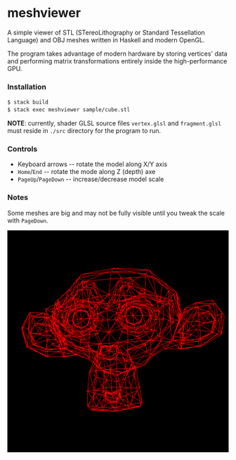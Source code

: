 # meshviewer

A simple viewer of STL (STereoLithography or Standard Tessellation Language) and
OBJ meshes written in Haskell and modern OpenGL.

The program takes advantage of modern hardware by storing vertices' data and
performing matrix transformations entirely inside the high-performance GPU.

### Installation

``` sh
$ stack build
$ stack exec meshviewer sample/cube.stl
```

**NOTE**: currently, shader GLSL source files `vertex.glsl` and `fragment.glsl`
must reside in `./src` directory for the program to run.

### Controls

* Keyboard arrows -- rotate the model along X/Y axis
* `Home`/`End` -- rotate the mode along Z (depth) axe
* `PageUp`/`PageDown` -- increase/decrease model scale


### Notes
Some meshes are big and may not be fully visible until you tweak the scale with
`PageDown`.

![Screenshot](doc/screenshot.png)
